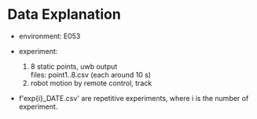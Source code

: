 # Data Explanation

* environment: E053  
* experiment:  
	1. 8 static points, uwb output  
		files: point1..8.csv (each around 10 s)  
	2. robot motion by remote control, track  

* f'exp{i}_DATE.csv' are repetitive experiments, where i is the number of experiment.